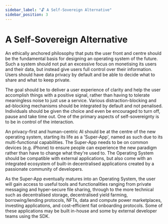 ```yaml
---
sidebar_label: "🔓 A Self-Sovereign Alternative"
sidebar_position: 3
---
```


# A Self-Sovereign Alternative

An ethically anchored philosophy that puts the user front and centre should be the fundamental basis for designing an operating system of the future. Such a system should not put an excessive focus on monetising its users and their data, but instead give users full control over their information. Users should have data privacy by default and be able to decide what to share and what to keep private.

The goal should be to deliver a user experience of clarity and help the user accomplish things with a positive signal, rather than having to tolerate meaningless noise to just use a service. Various distraction-blocking and ad-blocking mechanisms should be integrated by default and not penalised. Individuals should be given the choice and even be encouraged to turn off, pause and take time out. One of the primary aspects of self-sovereignty is to be in control of the interaction.

An privacy-first and human-centric AI should be at the centre of the new operating system, starting its life as a 'Super-App', named as such due to its multi-functional capabilities. The Super-App needs to be on common devices (e.g. iPhone) to ensure people can experience the new paradigm rather than have to change what they're used to. The Operating System should be compatible with external applications, but also come with an integrated ecosystem of built-in decentralised applications created by a passionate community of developers. 

As the Super-App eventually matures into an Operating System, the user will gain access to useful tools and functionalities ranging from private messaging and hyper-secure file sharing, through to the more technical such as decentralised storage, decentralised yield farming, borrowing/lending protocols, NFTs, data and compute power marketplaces, investing applications, and cost-efficient fiat onboarding protocols. Some of these applications may be built in-house and some by external developer teams using the SDK.
